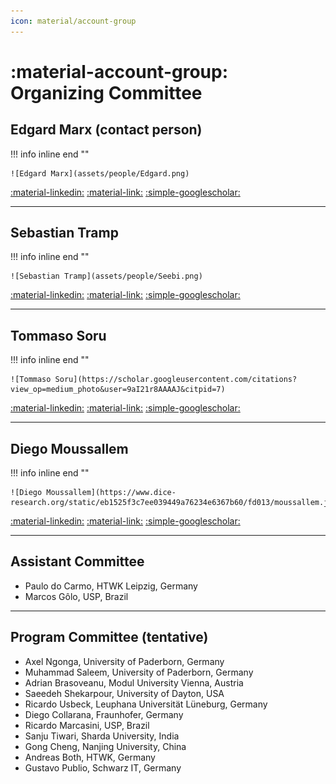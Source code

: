 ```yaml
---
icon: material/account-group
---
```

# :material-account-group: Organizing Committee

## Edgard Marx (contact person)

!!! info inline end ""

    ![Edgard Marx](assets/people/Edgard.png)

[:material-linkedin:](https://www.linkedin.com/in/edgardmarx/)
[:material-link:](https://aksw.org/EdgardMarx)
[:simple-googlescholar:](https://scholar.google.com/citations?user=1jAHNZIAAAAJ&hl=en)

---
## Sebastian Tramp

!!! info inline end ""

    ![Sebastian Tramp](assets/people/Seebi.png)

[:material-linkedin:](https://www.linkedin.com/in/sebastiantramp/)
[:material-link:](https://aksw.org/SebastianTramp)
[:simple-googlescholar:](https://scholar.google.com/citations?user=pyV5evQAAAAJ&hl=en)

---
## Tommaso Soru

!!! info inline end ""

    ![Tommaso Soru](https://scholar.googleusercontent.com/citations?view_op=medium_photo&user=9aI21r8AAAAJ&citpid=7)

[:material-linkedin:](https://www.linkedin.com/in/sebastiantramp/)
[:material-link:](http://tommaso-soru.it/)
[:simple-googlescholar:](https://scholar.google.it/citations?user=9aI21r8AAAAJ&hl=en)

---
## Diego Moussallem

!!! info inline end ""

    ![Diego Moussallem](https://www.dice-research.org/static/eb1525f3c7ee039449a76234e6367b60/fd013/moussallem.jpg)

[:material-linkedin:](https://linkedin.com/in/diegomoussallem)
[:material-link:](https://www.dice-research.org/DiegoMoussallem)
[:simple-googlescholar:](https://scholar.google.com/citations?user=4i5xtXEAAAAJ&hl=en)

---
## Assistant Committee

- Paulo do Carmo, HTWK Leipzig, Germany
- Marcos Gôlo, USP, Brazil

---
## Program Committee (tentative)

- Axel Ngonga, University of Paderborn, Germany
- Muhammad Saleem, University of Paderborn, Germany
- Adrian Brasoveanu, Modul University Vienna, Austria
- Saeedeh Shekarpour, University of Dayton, USA
- Ricardo Usbeck, Leuphana Universität Lüneburg, Germany
- Diego Collarana, Fraunhofer, Germany
- Ricardo Marcasini, USP, Brazil
- Sanju Tiwari, Sharda University, India
- Gong Cheng, Nanjing University, China
- Andreas Both, HTWK, Germany
- Gustavo Publio, Schwarz IT, Germany
